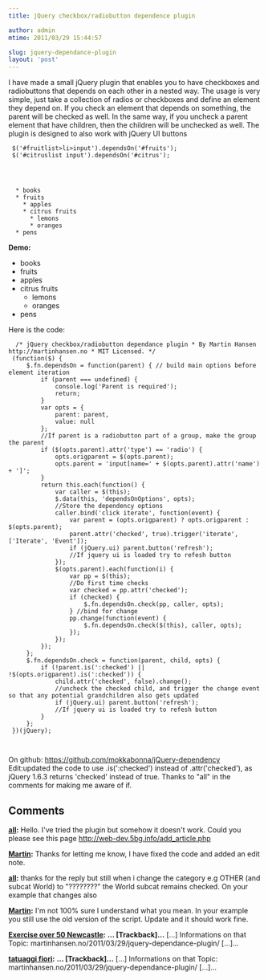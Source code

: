 ```yaml
---
title: jQuery checkbox/radiobutton dependence plugin

author: admin
mtime: 2011/03/29 15:44:57

slug: jquery-dependance-plugin
layout: 'post'
---
```


I have made a small jQuery plugin that enables you to have checkboxes and radiobuttons that depends on each other in a nested way. The usage is very simple, just take a collection of radios or checkboxes and define an element they depend on. If you check an element that depends on something, the parent will be checked as well. In the same way, if you uncheck a parent element that have children, then the children will be unchecked as well. The plugin is designed to also work with jQuery UI buttons 
```
 $('#fruitlist>li>input').dependsOn('#fruits');
 $('#citruslist input').dependsOn('#citrus');
 
```
 
```
 

  * books
  * fruits 
	* apples
	* citrus fruits 
	  * lemons
	  * oranges
  * pens

```
 
**Demo:**

* books
* fruits 
* apples
* citrus fruits 
  * lemons
  * oranges
* pens


Here is the code: 
```
  /* jQuery checkbox/radiobutton dependance plugin * By Martin Hansen http://martinhansen.no * MIT Licensed. */
 (function($) {
	 $.fn.dependsOn = function(parent) { // build main options before element iteration 
		 if (parent === undefined) {
			 console.log('Parent is required');
			 return;
		 }
		 var opts = {
			 parent: parent,
			 value: null
		 };
		 //If parent is a radiobutton part of a group, make the group the parent 
		 if ($(opts.parent).attr('type') == 'radio') {
			 opts.origparent = $(opts.parent);
			 opts.parent = 'input[name=' + $(opts.parent).attr('name') + ']';
		 }
		 return this.each(function() {
			 var caller = $(this);
			 $.data(this, 'dependsOnOptions', opts);
			 //Store the dependency options 
			 caller.bind('click iterate', function(event) {
				 var parent = (opts.origparent) ? opts.origparent : $(opts.parent);
				 parent.attr('checked', true).trigger('iterate', ['Iterate', 'Event']);
				 if (jQuery.ui) parent.button('refresh');
				 //If jquery ui is loaded try to refesh button 
			 });
			 $(opts.parent).each(function(i) {
				 var pp = $(this);
				 //Do first time checks 
				 var checked = pp.attr('checked');
				 if (checked) {
					 $.fn.dependsOn.check(pp, caller, opts);
				 } //bind for change 
				 pp.change(function(event) {
					 $.fn.dependsOn.check($(this), caller, opts);
				 });
			 });
		 });
	 };
	 $.fn.dependsOn.check = function(parent, child, opts) {
		 if (!parent.is(':checked') || !$(opts.origparent).is(':checked')) {
			 child.attr('checked', false).change();
			 //uncheck the checked child, and trigger the change event so that any potential grandchildren also gets updated 
			 if (jQuery.ui) parent.button('refresh');
			 //If jquery ui is loaded try to refesh button 
		 }
	 };
 })(jQuery);

 
```
 On github: <https://github.com/mokkabonna/jQuery-dependency> Edit:updated the code to use .is(':checked') instead of .attr('checked'), as jQuery 1.6.3 returns 'checked' instead of true. Thanks to "all" in the comments for making me aware of if.

## Comments

**[all](#2441 "2011-09-09 17:28:44"):** Hello. I've tried the plugin but somehow it doesn't work. Could you please see this page http://web-dev.5bg.info/add_article.php

**[Martin](#2443 "2011-09-11 12:07:13"):** Thanks for letting me know, I have fixed the code and added an edit note.

**[all](#2444 "2011-09-11 12:49:08"):** thanks for the reply but still when i change the category e.g OTHER (and subcat World) to "????????" the World subcat remains checked. On your example that changes also

**[Martin](#2445 "2011-09-13 01:06:37"):** I'm not 100% sure I understand what you mean. In your example you still use the old version of the script. Update and it should work fine.

**[Exercise over 50 Newcastle](#2837 "2012-02-22 12:10:42"):** **... [Trackback]...** [...] Informations on that Topic: martinhansen.no/2011/03/29/jquery-dependance-plugin/ [...]...

**[tatuaggi fiori](#2846 "2012-02-25 15:32:30"):** **... [Trackback]...** [...] Informations on that Topic: martinhansen.no/2011/03/29/jquery-dependance-plugin/ [...]...

